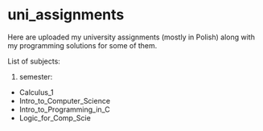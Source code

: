 # uni_assignments
Here are uploaded my university assignments (mostly in Polish) along with my programming solutions for some of them.

List of subjects:

1. semester:
- Calculus_1
- Intro_to_Computer_Science
- Intro_to_Programming_in_C
- Logic_for_Comp_Scie
